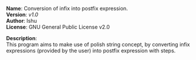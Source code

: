 <!-- README.md -->

**Name**: Conversion of infix into postfix expression.  
**Version**: *v1.0*  
**Author**: Ishu  
**License**: GNU General Public License v2.0

**Description**:  
This program aims to make use of polish string concept, by converting infix expressions (provided by the user) into postfix expression with steps.
